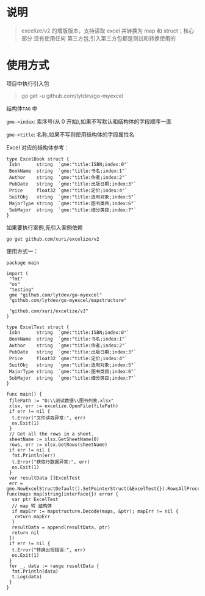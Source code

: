 <!--
 * @Author       : 刘元涛 snoopy_718@mails.ccnu.edu.cn
 * @Date         : 2022-10-11 18:47:44
 * @LastEditors  : 刘元涛 snoopy_718@mails.ccnu.edu.cn
 * @FilePath     : \go-myexcel\README.md
 * @Description  :
 * Copyright (c) 2022 by 刘元涛 snoopy_718@mails.ccnu.edu.cn, All Rights Reserved.
-->

# 说明

> excelize/v2 的增版版本，支持读取 excel 并转换为 map 和 struct；核心部分 没有使用任何 第三方包,引入第三方包都是测试和转换使用的

# 使用方式

项目中执行引入包

> go get -u github.com/lytdev/go-myexcel

结构体`TAG` 中

`gme->index`: 索序号(从 0 开始),如果不写默认和结构体的字段顺序一直

`gme->title`: 名称,如果不写则使用结构体的字段属性名

Excel 对应的结构体参考：

```golang
type ExcelBook struct {
 Isbn      string  `gme:"title:ISBN;index:0"`
 BookName  string  `gme:"title:书名;index:1"`
 Author    string  `gme:"title:作者;index:2"`
 PubDate   string  `gme:"title:出版日期;index:3"`
 Price     float32 `gme:"title:定价;index:4"`
 SuitObj   string  `gme:"title:适用对象;index:5"`
 MajorType string  `gme:"title:图书类目;index:6"`
 SubMajor  string  `gme:"title:细分类目;index:7"`
}
```

如果要执行案例,先引入案例依赖

```bin
go get github.com/xuri/excelize/v2
```

使用方式一：

```golang
package main

import (
 "fmt"
 "os"
 "testing"
 gme "github.com/lytdev/go-myexcel"
 "github.com/lytdev/go-myexcel/mapstructure"

 "github.com/xuri/excelize/v2"
)

type ExcelTest struct {
 Isbn      string  `gme:"title:ISBN;index:0"`
 BookName  string  `gme:"title:书名;index:1"`
 Author    string  `gme:"title:作者;index:2"`
 PubDate   string  `gme:"title:出版日期;index:3"`
 Price     float32 `gme:"title:定价;index:4"`
 SuitObj   string  `gme:"title:适用对象;index:5"`
 MajorType string  `gme:"title:图书类目;index:6"`
 SubMajor  string  `gme:"title:细分类目;index:7"`
}

func main() {
 filePath := "D:\\测试数据\\图书列表.xlsx"
 xlsx, err := excelize.OpenFile(filePath)
 if err != nil {
  t.Error("文件读取异常:", err)
  os.Exit(1)
 }
 // Get all the rows in a sheet.
 sheetName := xlsx.GetSheetName(0)
 rows, err := xlsx.GetRows(sheetName)
 if err != nil {
  fmt.Println(err)
  t.Error("获取行数据异常:", err)
  os.Exit(1)
 }
 var resultData []ExcelTest
 err = gme.NewExcelStructDefault().SetPointerStruct(&ExcelTest{}).RowsAllProcess(rows, func(maps map[string]interface{}) error {
  var ptr ExcelTest
  // map 转 结构体
  if mapErr := mapstructure.Decode(maps, &ptr); mapErr != nil {
   return mapErr
  }
  resultData = append(resultData, ptr)
  return nil
 })
 if err != nil {
  t.Error("转换出现错误:", err)
  os.Exit(1)
 }
 for _, data := range resultData {
  fmt.Println(data)
  t.Log(data)
 }
}

```
